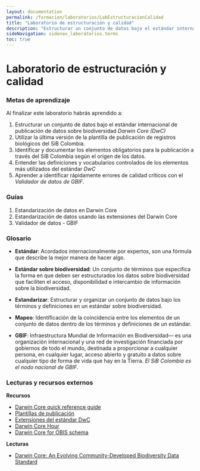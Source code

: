 ```yaml
---
layout: documentation
permalink: /formacion/laboratorios/LabEstructuracionCalidad
title: "Laboratorio de estructuración y calidad"
description: "Estructurar un conjunto de datos bajo el estándar internacional de publicación de datos sobre biodiversidad Darwin Core (DwC)."
sideNavigation: sidenav_laboratorios.terms
toc: true
---
```


# Laboratorio de estructuración y calidad

### Metas de aprendizaje

Al finalizar este laboratorio habrás aprendido a:

1. Estructurar un conjunto de datos bajo el estándar internacional de publicación de datos sobre biodiversidad *Darwin Core (DwC)*
2. Utilizar la última versión de la plantilla de publicación de registros biológicos del SiB Colombia.
3. Identificar y documentar los elementos obligatorios para la publicación a través del SiB Colombia según el origen de los datos.
4. Entender las definiciones y vocabularios controlados de los elementos más utilizados del estándar *DwC*
6. Aprender a identificar rápidamente errores de calidad críticos con el *Validador de datos de GBIF*.
 

### Guías

1. Estandarización de datos en Darwin Core
2. Estandarización de datos usando las extensiones del Darwin Core
3. Validador de datos - GBIF


### Glosario

- **Estándar**: Acordados internacionalmente por expertos, son una fórmula que describe la mejor manera de hacer algo.

- **Estándar sobre biodiversidad**: Un conjunto de términos que especifica la forma en que deben ser estructurados los datos sobre biodiversidad que faciliten el acceso, disponibilidad e intercambio de información sobre la biodiversidad.

- **Estandarizar**: Estructurar y organizar un conjunto de datos bajo los términos y definiciones en un estándar sobre biodiversidad.

- **Mapeo**: Identificación de la coincidencia entre los elementos de un conjunto de datos dentro de los términos y definiciones de un estándar.

- **GBIF**: Infraestructura Mundial de Información en Biodiversidad— es una organización internacional y una red de investigación financiada por gobiernos de todo el mundo, destinada a proporcionar a cualquier persona, en cualquier lugar, acceso abierto y gratuito a datos sobre cualquier tipo de forma de vida que hay en la Tierra. *El SiB Colombia es el nodo nacional de GBIF.*


### Lecturas y recursos externos

**Recursos**
* [Darwin Core quick reference guide](https://dwc.tdwg.org/terms/)
* [Plantillas de publicación](https://sites.google.com/humboldt.org.co/wikisib/publicar/plantillas?authuser=0)
* [Extensiones del estándar DwC](https://tools.gbif.org/dwca-validator/extensions.do)
* [Darwin Core Hour](https://vimeo.com/showcase/4407185?page=2) 
* [Darwin Core for OBIS schema](https://obis.org/manual/darwincore/)

**Lecturas**

* [Darwin Core: An Evolving Community-Developed Biodiversity Data Standard](https://journals.plos.org/plosone/article?id=10.1371/journal.pone.0029715)
